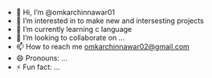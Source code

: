 - 👋 Hi, I’m @omkarchinnawar01
- 👀 I’m interested in to make new and intersesting projects
- 🌱 I’m currently learning c language
- 💞️ I’m looking to collaborate on ...
- 📫 How to reach me omkarchinnawar02@gmail.com
- 😄 Pronouns: ...
- ⚡ Fun fact: ...

<!---
omkarchinnawar01/omkarchinnawar01 is a ✨ special ✨ repository because its `README.md` (this file) appears on your GitHub profile.
You can click the Preview link to take a look at your changes.
--->
